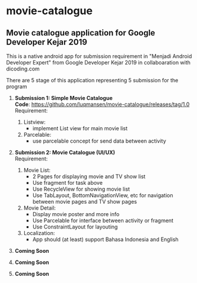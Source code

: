 # movie-catalogue
## Movie catalogue application for Google Developer Kejar 2019 

This is a native android app for submission requirement in "Menjadi Android Developer Expert" from Google Developer Kejar 2019 in collaboaration with dicoding.com

There are 5 stage of this application representing 5 submission for the program 

1.  **Submission 1: Simple Movie Catalogue**
</br>**Code**: https://github.com/luqmansen/movie-catalogue/releases/tag/1.0
    </br> 
    Requirement:
    1. Listview:
        - implement List view for main movie list
    2. Parcelable:
        - use parcelable concept for send data between activity
    
  
2. **Submission 2: Movie Catalogue (UI/UX)**
    </br>Requirement:
    1. Movie List:        
        - 2 Pages for displaying movie and TV show list
        - Use fragment for task above
        - Use RecycleView for showing movie list
        - Use TabLayout, BottomNavigationView, etc for navigation between movie pages and TV show pages
    2. Movie Detail:
        - Display movie poster and more info
        - Use Parcelable for interface between activity or fragment
        - Use ConstraintLayout for layouting
    3. Localization:
        - App should (at least) support Bahasa Indonesia and English
    
3. **Coming Soon**
4. **Coming Soon**
5. **Coming Soon**
